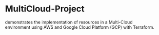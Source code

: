 # MultiCloud-Project
demonstrates the implementation of resources in a Multi-Cloud environment using AWS and Google Cloud Platform (GCP) with Terraform.
